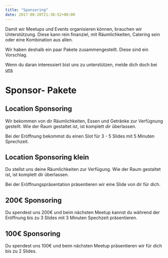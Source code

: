 ```yaml
---
title: "Sponsoring"
date: 2017-08-20T21:38:52+08:00
---
```


Damit wir Meetups und Events organisieren können, brauchen wir Unterstützung. Diese kann rein finanziel, mit Räumlichkeiten, Catering sein oder eine Kombination aus allen.

Wir haben deshalb ein paar Pakete zusammengestellt. Diese sind ein Vorschlag.

Wenn du daran interessiert bist uns zu unterstützen, melde dich doch bei [uns](mailto:team@dotnetdevs.at)

# Sponsor- Pakete


## Location Sponsoring

Wir bekommen von dir Räumlichkeiten, Essen und Getränke zur Verfügnung gestellt.
Wie der Raum gestaltet ist, ist komplett dir überlassen. 

Bei der Eröffnung bekommst du einen Slot für 3 - 5 Slides mit 5 Minuten Sprechzeit.


## Location Sponsoring klein

Du stellst uns deine Räumlichkeiten zur Verfügung. 
Wie der Raum gestaltet ist, ist komplett dir überlassen. 

Bei der Eröffnungspräsentation präsentieren wir eine Slide von dir für dich.

## 200€ Sponsoring
Du spendest uns 200€ und beim nächsten Meetup kannst du während der Eröffnung bis zu 3 Slides mit 3 Minuten Spechzeit präsentieren.

## 100€ Sponsoring

Du spendest uns 100€ und beim nächsten Meetup präsentieren wir für dich bis zu 2 Slides.